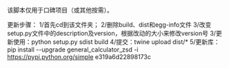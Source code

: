 该脚本仅用于口碑项目（或其他按需）。

更新步骤：
1/首先cd到该文件夹；
2/删除build、dist和egg-info文件
3/改变setup.py文件中的description及version，根据改动的大小来修改version号
3/更新使用：python setup.py sdist build
4/提交：twine upload dist/*
5/更新库：pip install --upgrade general_calculator_zsd -i https://pypi.python.org/simple
e319a6d22898173c
